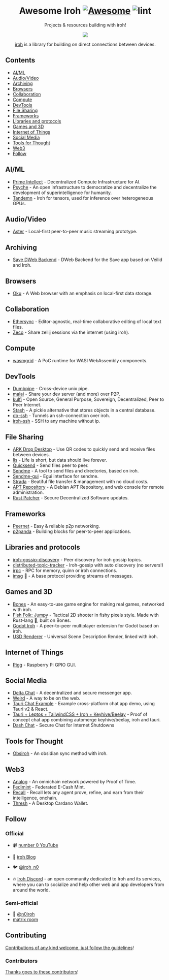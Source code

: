 <div align="center">

<!-- title -->

<!--lint ignore no-dead-urls-->

# Awesome Iroh [![Awesome](https://awesome.re/badge.svg)](https://awesome.re) ![lint](https://github.com/n0-computer/awesome-iroh/actions/workflows/lint.yaml/badge.svg)

<!-- subtitle -->

Projects & resources building with iroh!

<!-- image -->

<a href="" target="https://iroh.computer/docs" rel="noopener noreferrer">
  <img src="./.img/banner.png" />
</a>

<!-- description -->
[iroh](https://iroh.computer) is a library for building on direct connections between devices.

</div>

<!-- TOC -->

## Contents

- [AI/ML](#aiml)
- [Audio/Video](#audiovideo)
- [Archiving](#archiving)
- [Browsers](#browsers)
- [Collaboration](#collaboration)
- [Compute](#compute)
- [DevTools](#devtools)
- [File Sharing](#file-sharing)
- [Frameworks](#frameworks)
- [Libraries and protocols](#libraries-and-protocols)
- [Games and 3D](#games-and-3d)
- [Internet of Things](#internet-of-things)
- [Social Media](#social-media)
- [Tools for Thought](#tools-for-thought)
- [Web3](#web3)
- [Follow](#follow)

<!-- CONTENT -->

## AI/ML

- [Prime Intellect](https://github.com/PrimeIntellect-ai/protocol) - Decentralized Compute Infrastructure for AI.
- [Psyche](https://github.com/PsycheFoundation/psyche/) - An open infrastructure to democratize and decentralize the development of superintelligence for humanity.
- [Tandemn](https://github.com/Tandemn-Labs/tensor-iroh) - Iroh for tensors, used for inference over heterogeneous GPUs.

## Audio/Video

- [Aster](https://github.com/hazelmeow/aster) - Local-first peer-to-peer music streaming prototype.

## Archiving

- [Save DWeb Backend](https://github.com/OpenArchive/save-dweb-backend) - DWeb Backend for the Save app based on Veilid and Iroh.

## Browsers

- [Oku](https://okubrowser.github.io/) - A Web browser with an emphasis on local-first data storage.

## Collaboration

- [Ethersync](https://github.com/ethersync/ethersync) - Editor-agnostic, real-time collaborative editing of local text files.
- [Zeco](https://github.com/julianbuettner/zeco) - Share zellij sessions via the internet (using iroh).

## Compute

- [wasmgrid](https://github.com/credibil-grid/wasmgrid) - A PoC runtime for WASI WebAssembly components.

## DevTools

- [Dumbpipe](https://github.com/n0-computer/dumbpipe) - Cross-device unix pipe.
- [malai](https://malai.sh) - Share your dev server (and more) over P2P.
- [kulfi](https://github.com/fastn-stack/kulfi/) - Open Source, General Purpose, Sovereign, Decentralized, Peer to Peer Internet.
- [Stash](https://github.com/gertjanvanzwieten/stash) - A pickle alternative that stores objects in a central database.
- [do-ssh](https://github.com/doEggi/do-ssh) - Tunnels an ssh-connection over iroh.
- [iroh-ssh](https://github.com/rustonbsd/iroh-ssh) - SSH to any machine without ip.

## File Sharing

- [ARK Drop Desktop](https://github.com/ARK-Builders/ARK-Drop-Desktop) - Use QR codes to quickly send and receive files between devices.
- [lis](https://github.com/riffcc/lis) - Life is short, but data should live forever.
- [Quicksend](https://github.com/israelyago/QuickSend) - Send files peer to peer.
- [Sendme](https://github.com/n0-computer/sendme) - A tool to send files and directories, based on iroh.
- [Sendme-gui](https://github.com/zignig/sendme-egui) - Egui interface for sendme.
- [Strada](https://strada.tech) - Beatiful file transfer & management with no cloud costs.
- [APT Repository](https://gitlab.com/megalithic-llc/apt-repository) - A Debian APT Repository, and web console for remote administration.
- [Rust Patcher](https://github.com/rustonbsd/rustpatcher) - Secure Decentralized Software updates.

## Frameworks

- [Peernet](https://github.com/dvc94ch/peernet) - Easy & reliable p2p networking.
- [p2panda](https://github.com/p2panda/p2panda) - Building blocks for peer-to-peer applications.

## Libraries and protocols

- [iroh-gossip-discovery](https://github.com/therishidesai/iroh-gossip-discovery) - Peer discovery for iroh gossip topics.
- [distributed-topic-tracker](https://github.com/rustonbsd/distributed-topic-tracker) - Iroh-gossip with auto discovery (no servers!)
- [irpc](https://github.com/n0-computer/irpc) - RPC for memory, quinn or iroh connections.
- [imsg](https://github.com/n0-computer/imsg) 🧪 - A base protocol providing streams of messages.

## Games and 3D

- [Bones](https://github.com/fishfolk/bones) - An easy-to-use game engine for making real games, networked with iroh.
- [Fish Folk: Jumpy](https://github.com/fishfolk/jumpy) - Tactical 2D shooter in fishy pixels style. Made with Rust-lang 🦀, built on Bones.
- [Godot Iroh](https://github.com/tipragot/godot-iroh) - A peer-to-peer multiplayer extension for Godot based on iroh.
- [USD Renderer](https://github.com/expenses/usd-render) - Universal Scene Description Render, linked with iroh.

## Internet of Things

- [Pigg](https://github.com/andrewdavidmackenzie/pigg) - Raspberry Pi GPIO GUI.

## Social Media

- [Delta Chat](https://delta.chat) - A decentralized and secure messenger app.
- [Weird](https://weird.one/) - A way to be on the web.
- [Tauri Chat Example](https://github.com/jamessizeland/peer-to-peer) - Example cross-platform chat app demo, using Tauri v2 & React.
- [Tauri + Leptos + TailwindCSS + Iroh + Keyhive/Beelay](https://github.com/Zyell/beelay-iroh-chat) - Proof of concept chat app combining automerge keyhive/beelay, iroh and tauri.
- [Dash Chat](https://darksoil.studio/dashchat) - Secure Chat for Internet Shutdowns

## Tools for Thought

- [Obsiroh](https://github.com/DrHongos/obsiroh) - An obsidian sync method with iroh.

## Web3

- [Analog](https://github.com/Analog-Labs/timechain) - An omnichain network powered by Proof of Time.
- [Fedimint](https://github.com/fedimint/fedimint) - Federated E-Cash Mint.
- [Recall](https://github.com/recallnet/ipc) - Recall lets any agent prove, refine, and earn from their intelligence, onchain.
- [Thresh](https://github.com/rodrigomd94/Thresh) - A Desktop Cardano Wallet.

<!-- END CONTENT -->

## Follow

### Official
- 📹 [number 0 YouTube](https://www.youtube.com/@n0computer)
- 📝 [iroh Blog](https://iroh.computer/blog)
- 🐦 [@iroh_n0](https://twitter.com/iroh_n0)

- :fire: [Iroh Discord](https://iroh.computer/discord) - an open community dedicated to Iroh and its services, where you can to socialize and help other web and app developers from around the world.

### Semi-official

-  [@n0iroh](https://mastodon.social/@n0iroh)
- [matrix room](https://matrix.to/#/!KRxGKHTZtCEENtOPRH:matrix.org?via=matrix.org&via=codelutin.com&via=mauve.moe)

## Contributing

[Contributions of any kind welcome, just follow the guidelines](contributing.md)!

### Contributors

[Thanks goes to these contributors](https://github.com/n0-computer/awesome-iroh/graphs/contributors)!
